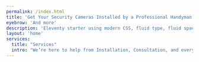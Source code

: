 ```yaml
---
permalink: /index.html
title: 'Get Your Security Cameras Installed by a Professional Handyman.'
eyebrow: 'And more'
description: 'Eleventy starter using modern CSS, fluid type, fluid spacing, flexible layout and progressive enhancement.'
layout: 'home'
services:
  title: "Services"
  intro: "We’re here to help from Installation, Consultation, and everything in between. Contact us for specific details or for specialized jobs."
---
```


